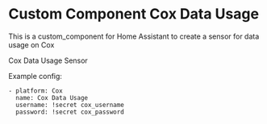 # Custom Component Cox Data Usage
This is a custom_component for Home Assistant to create a sensor for data usage on Cox



Cox Data Usage Sensor

Example config:
```
- platform: Cox
  name: Cox Data Usage
  username: !secret cox_username
  password: !secret cox_password
```
